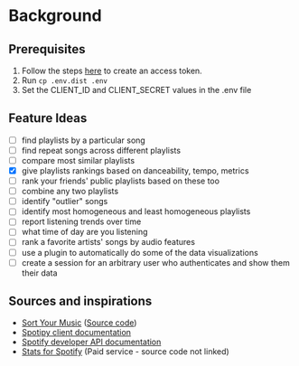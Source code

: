 # Background

## Prerequisites

1. Follow the steps [here](https://developer.spotify.com/documentation/web-api/tutorials/getting-started) to create an access token.
2. Run `cp .env.dist .env`
3. Set the CLIENT_ID and CLIENT_SECRET values in the .env file

## Feature Ideas

- [ ] find playlists by a particular song
- [ ] find repeat songs across different playlists
- [ ] compare most similar playlists
- [x] give playlists rankings based on danceability, tempo, metrics
- [ ] rank your friends' public playlists based on these too
- [ ] combine any two playlists
- [ ] identify "outlier" songs
- [ ] identify most homogeneous and least homogeneous playlists
- [ ] report listening trends over time
- [ ] what time of day are you listening
- [ ] rank a favorite artists' songs by audio features
- [ ] use a plugin to automatically do some of the data visualizations
- [ ] create a session for an arbitrary user who authenticates and show them their data

## Sources and inspirations

- [Sort Your Music](http://sortyourmusic.playlistmachinery.com) ([Source code](https://github.com/plamere/SortYourMusic/tree/master))
- [Spotipy client documentation](https://spotipy.readthedocs.io/en/2.22.1/)
- [Spotify developer API documentation](https://developer.spotify.com/documentation/web-api)
- [Stats for Spotify](https://www.statsforspotify.com/) (Paid service - source code not linked)
